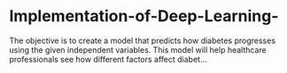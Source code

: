 # Implementation-of-Deep-Learning-
The objective is to create a model that predicts how diabetes progresses using the given independent variables. This model will help healthcare professionals see how different factors affect diabet…
